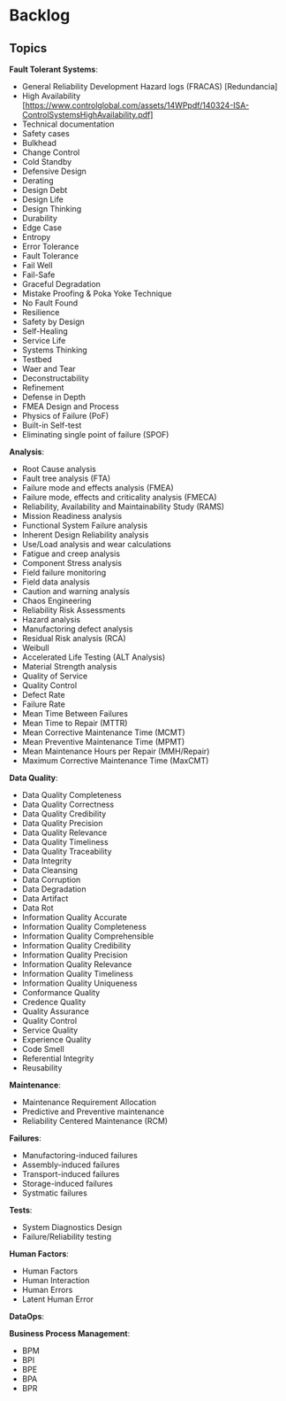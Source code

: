 # Backlog

## Topics

**Fault Tolerant Systems**:
* General Reliability Development Hazard logs (FRACAS) [Redundancia]
* High Availability [https://www.controlglobal.com/assets/14WPpdf/140324-ISA-ControlSystemsHighAvailability.pdf]
* Technical documentation
* Safety cases
* Bulkhead
* Change Control
* Cold Standby
* Defensive Design
* Derating
* Design Debt
* Design Life
* Design Thinking
* Durability
* Edge Case
* Entropy
* Error Tolerance
* Fault Tolerance
* Fail Well
* Fail-Safe
* Graceful Degradation
* Mistake Proofing & Poka Yoke Technique
* No Fault Found
* Resilience
* Safety by Design
* Self-Healing
* Service Life
* Systems Thinking
* Testbed
* Waer and Tear
* Deconstructability
* Refinement
* Defense in Depth
* FMEA Design and Process
* Physics of Failure (PoF)
* Built-in Self-test
* Eliminating single point of failure (SPOF)

**Analysis**:
* Root Cause analysis
* Fault tree analysis (FTA)
* Failure mode and effects analysis (FMEA)
* Failure mode, effects and criticality analysis (FMECA)
* Reliability, Availability and Maintainability Study (RAMS)
* Mission Readiness analysis
* Functional System Failure analysis
* Inherent Design Reliability analysis
* Use/Load analysis and wear calculations
* Fatigue and creep analysis
* Component Stress analysis
* Field failure monitoring
* Field data analysis
* Caution and warning analysis
* Chaos Engineering
* Reliability Risk Assessments
* Hazard analysis
* Manufactoring defect analysis
* Residual Risk analysis (RCA)
* Weibull
* Accelerated Life Testing (ALT Analysis)
* Material Strength analysis
* Quality of Service
* Quality Control
* Defect Rate
* Failure Rate
* Mean Time Between Failures
* Mean Time to Repair (MTTR)
* Mean Corrective Maintenance Time (MCMT)
* Mean Preventive Maintenance Time (MPMT)
* Mean Maintenance Hours per Repair (MMH/Repair)
* Maximum Corrective Maintenance Time (MaxCMT)

**Data Quality**:
* Data Quality Completeness
* Data Quality Correctness
* Data Quality Credibility
* Data Quality Precision
* Data Quality Relevance
* Data Quality Timeliness
* Data Quality Traceability
* Data Integrity
* Data Cleansing
* Data Corruption
* Data Degradation
* Data Artifact
* Data Rot
* Information Quality Accurate
* Information Quality Completeness
* Information Quality Comprehensible
* Information Quality Credibility
* Information Quality Precision
* Information Quality Relevance
* Information Quality Timeliness
* Information Quality Uniqueness
* Conformance Quality
* Credence Quality
* Quality Assurance
* Quality Control
* Service Quality
* Experience Quality
* Code Smell
* Referential Integrity
* Reusability

**Maintenance**:
* Maintenance Requirement Allocation
* Predictive and Preventive maintenance
* Reliability Centered Maintenance (RCM)

**Failures**:
* Manufactoring-induced failures
* Assembly-induced failures
* Transport-induced failures
* Storage-induced failures
* Systmatic failures

**Tests**:
* System Diagnostics Design
* Failure/Reliability testing

**Human Factors**:
* Human Factors
* Human Interaction
* Human Errors
* Latent Human Error

**DataOps**:

**Business Process Management**:
* BPM
* BPI
* BPE
* BPA
* BPR